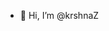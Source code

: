 - 👋 Hi, I’m @krshnaZ


<!---
krshnaZ/krshnaZ is a ✨ special ✨ repository because its `README.md` (this file) appears on your GitHub profile.
You can click the Preview link to take a look at your changes.
--->

